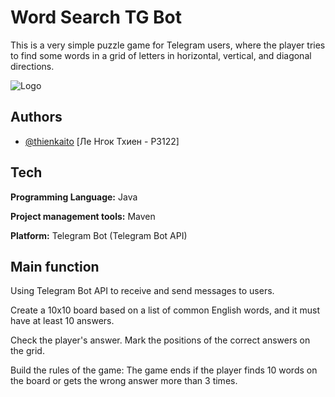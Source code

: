 
# Word Search TG Bot

This is a very simple puzzle game for Telegram users, where the player tries to find some words in a grid of letters in horizontal, vertical, and diagonal directions.


![Logo](https://github.com/thienkaito/WordSearchTGBot/blob/master/Image/logo_test.png)


## Authors

- [@thienkaito](https://www.github.com/thienkaito) [Ле Нгок Тхиен - P3122]


## Tech

**Programming Language:** Java

**Project management tools:** Maven

**Platform:** Telegram Bot (Telegram Bot API)


## Main function

Using Telegram Bot API to receive and send messages to users.

Create a 10x10 board based on a list of common English words, and it must have at least 10 answers.

Check the player's answer. Mark the positions of the correct answers on the grid.

Build the rules of the game: The game ends if the player finds 10 words on the board or gets the wrong answer more than 3 times.

